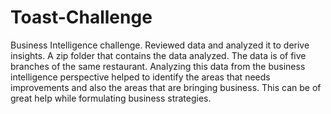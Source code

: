 # Toast-Challenge
Business Intelligence challenge. Reviewed data and analyzed it to derive insights.
A zip folder that contains the data analyzed. The data is of five branches of the same restaurant. Analyzing this data from the business intelligence perspective helped to identify the areas that needs improvements and also the areas that are bringing business. This can be of great help while formulating business strategies.
